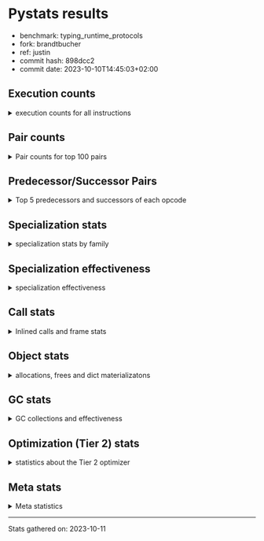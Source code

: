 
# Pystats results

- benchmark: typing_runtime_protocols
- fork: brandtbucher
- ref: justin
- commit hash: 898dcc2
- commit date: 2023-10-10T14:45:03+02:00

## Execution counts

<details>
<summary> execution counts for all instructions </summary>

|Name | Count | Self | Cumulative | Miss ratio | 
|---|---:|---:|---:|---:|
| LOAD_GLOBAL_MODULE | 41,642,200 | 13.0% | 13.0% |  |
| LOAD_FAST | 40,213,200 | 12.5% | 25.5% |  |
| CALL | 20,895,750 | 6.5% | 32.0% |  |
| STORE_FAST | 19,753,800 | 6.2% | 38.2% |  |
| LOAD_GLOBAL_BUILTIN | 17,664,420 | 5.5% | 43.7% |  |
| IS_OP | 16,419,840 | 5.1% | 48.8% |  |
| POP_JUMP_IF_FALSE | 15,267,840 | 4.8% | 53.5% |  |
| LOAD_FAST_LOAD_FAST | 15,037,800 | 4.7% | 58.2% |  |
| POP_JUMP_IF_TRUE | 14,837,760 | 4.6% | 62.8% |  |
| RESUME_CHECK | 12,902,820 | 4.0% | 66.9% |  |
| RETURN_VALUE | 12,272,760 | 3.8% | 70.7% |  |
| LOAD_CONST | 9,769,560 | 3.0% | 73.7% |  |
| LOAD_ATTR | 7,943,160 | 2.5% | 76.2% |  |
| CALL_PY_EXACT_ARGS | 7,127,040 | 2.2% | 78.4% |  |
| CONTAINS_OP | 6,312,960 | 2.0% | 80.4% |  |
| CALL_BUILTIN_FAST | 5,990,700 | 1.9% | 82.3% |  |
| TO_BOOL_BOOL | 5,990,400 | 1.9% | 84.1% |  |
| ENTER_EXECUTOR | 4,777,680 | 1.5% | 85.6% |  |
| NOP | 3,563,580 | 1.1% | 86.7% |  |
| CALL_TYPE_1 | 3,563,520 | 1.1% | 87.8% |  |
| GET_ITER | 3,318,060 | 1.0% | 88.9% |  |
| POP_TOP | 2,857,380 | 0.9% | 89.7% |  |
| RETURN_CONST | 1,997,100 | 0.6% | 90.4% |  |
| INTERPRETER_EXIT | 1,997,100 | 0.6% | 91.0% |  |
| LOAD_DEREF | 1,996,980 | 0.6% | 91.6% |  |
| COPY_FREE_VARS | 1,996,860 | 0.6% | 92.2% |  |
| LOAD_SUPER_ATTR_METHOD | 1,996,800 | 0.6% | 92.9% |  |
| CALL_BOUND_METHOD_EXACT_ARGS | 1,996,800 | 0.6% | 93.5% |  |
| FOR_ITER | 1,936,220 | 0.6% | 94.1% |  |
| PUSH_NULL | 1,782,180 | 0.6% | 94.6% |  |
| FOR_ITER_TUPLE | 1,781,880 | 0.6% | 95.2% |  |
| LOAD_ATTR_CLASS | 1,781,760 | 0.6% | 95.8% |  |
| JUMP_FORWARD | 1,781,760 | 0.6% | 96.3% |  |
| CALL_PY_WITH_DEFAULTS | 1,781,760 | 0.6% | 96.9% |  |
| CALL_METHOD_DESCRIPTOR_FAST | 1,781,760 | 0.6% | 97.4% |  |
| BUILD_MAP | 1,781,760 | 0.6% | 98.0% |  |
| RAISE_VARARGS | 1,382,400 | 0.4% | 98.4% |  |
| PUSH_EXC_INFO | 1,382,400 | 0.4% | 98.8% |  |
| POP_EXCEPT | 1,382,400 | 0.4% | 99.3% |  |
| CHECK_EXC_MATCH | 1,382,400 | 0.4% | 99.7% |  |
| JUMP_BACKWARD | 399,740 | 0.1% | 99.8% |  |
| POP_JUMP_IF_NONE | 399,360 | 0.1% | 99.9% |  |
| SWAP | 92,280 | 0.0% | 100.0% |  |
| BINARY_SUBSCR | 92,200 | 0.0% | 100.0% |  |
| LIST_APPEND | 780 | 0.0% | 100.0% |  |
| LOAD_GLOBAL | 460 | 0.0% | 100.0% |  |
| STORE_ATTR_INSTANCE_VALUE | 240 | 0.0% | 100.0% |  |
| BUILD_LIST | 180 | 0.0% | 100.0% |  |
| LOAD_ATTR_MODULE | 160 | 0.0% | 100.0% |  |
| FOR_ITER_LIST | 120 | 0.0% | 100.0% |  |
| CALL_FUNCTION_EX | 120 | 0.0% | 100.0% |  |
| STORE_ATTR | 80 | 0.0% | 100.0% |  |
| LOAD_FAST_AND_CLEAR | 60 | 0.0% | 100.0% |  |
| LIST_EXTEND | 60 | 0.0% | 100.0% |  |
| FOR_ITER_RANGE | 60 | 0.0% | 100.0% |  |
| CALL_ISINSTANCE | 60 | 0.0% | 100.0% |  |
| CALL_INTRINSIC_1 | 60 | 0.0% | 100.0% |  |
| CALL_BUILTIN_CLASS | 60 | 0.0% | 100.0% |  |
| BUILD_TUPLE | 60 | 0.0% | 100.0% |  |
| BINARY_OP_SUBTRACT_FLOAT | 60 | 0.0% | 100.0% |  |
| BINARY_OP | 20 | 0.0% | 100.0% |  |


</details>

## Pair counts

<details>
<summary> Pair counts for top 100 pairs </summary>

|Pair | Count | Self | Cumulative | 
|---|---:|---:|---:|
| LOAD_GLOBAL_MODULE IS_OP | 15,037,440 | 4.7% | 4.7% |
| LOAD_FAST LOAD_GLOBAL_MODULE | 10,506,240 | 3.3% | 8.0% |
| IS_OP POP_JUMP_IF_FALSE | 10,106,880 | 3.1% | 11.1% |
| RESUME_CHECK LOAD_GLOBAL_MODULE | 9,123,880 | 2.8% | 13.9% |
| LOAD_GLOBAL_BUILTIN LOAD_FAST | 8,939,580 | 2.8% | 16.7% |
| LOAD_GLOBAL_MODULE LOAD_FAST | 8,908,800 | 2.8% | 19.5% |
| LOAD_FAST CALL | 8,509,460 | 2.7% | 22.2% |
| POP_JUMP_IF_FALSE LOAD_FAST | 7,127,040 | 2.2% | 24.4% |
| CALL_PY_EXACT_ARGS RESUME_CHECK | 7,127,040 | 2.2% | 26.6% |
| CALL CALL | 6,318,130 | 2.0% | 28.6% |
| IS_OP POP_JUMP_IF_TRUE | 6,312,960 | 2.0% | 30.5% |
| CALL RETURN_VALUE | 6,312,960 | 2.0% | 32.5% |
| LOAD_FAST LOAD_CONST | 5,775,360 | 1.8% | 34.3% |
| RETURN_VALUE STORE_FAST | 5,744,640 | 1.8% | 36.1% |
| LOAD_GLOBAL_MODULE LOAD_FAST_LOAD_FAST | 5,560,320 | 1.7% | 37.8% |
| STORE_FAST LOAD_FAST | 5,499,120 | 1.7% | 39.5% |
| STORE_FAST LOAD_GLOBAL_BUILTIN | 5,345,680 | 1.7% | 41.2% |
| RETURN_VALUE LOAD_GLOBAL_MODULE | 4,531,220 | 1.4% | 42.6% |
| POP_JUMP_IF_TRUE LOAD_FAST_LOAD_FAST | 4,531,200 | 1.4% | 44.0% |
| LOAD_FAST_LOAD_FAST LOAD_ATTR | 4,531,200 | 1.4% | 45.4% |
| LOAD_ATTR CONTAINS_OP | 4,531,200 | 1.4% | 46.8% |
| CONTAINS_OP POP_JUMP_IF_TRUE | 4,531,200 | 1.4% | 48.3% |
| POP_JUMP_IF_TRUE ENTER_EXECUTOR | 4,439,040 | 1.4% | 49.6% |
| LOAD_CONST CALL_BUILTIN_FAST | 3,993,900 | 1.2% | 50.9% |
| TO_BOOL_BOOL POP_JUMP_IF_TRUE | 3,993,600 | 1.2% | 52.1% |
| POP_JUMP_IF_TRUE LOAD_GLOBAL_BUILTIN | 3,993,600 | 1.2% | 53.4% |
| LOAD_CONST LOAD_CONST | 3,993,600 | 1.2% | 54.6% |
| CALL_BUILTIN_FAST TO_BOOL_BOOL | 3,993,600 | 1.2% | 55.9% |
| LOAD_GLOBAL_MODULE LOAD_GLOBAL_MODULE | 3,564,160 | 1.1% | 57.0% |
| STORE_FAST LOAD_GLOBAL_MODULE | 3,563,600 | 1.1% | 58.1% |
| STORE_FAST NOP | 3,563,520 | 1.1% | 59.2% |
| LOAD_FAST_LOAD_FAST CALL_PY_EXACT_ARGS | 3,563,520 | 1.1% | 60.3% |
| LOAD_FAST CALL_TYPE_1 | 3,563,520 | 1.1% | 61.4% |
| POP_JUMP_IF_FALSE LOAD_GLOBAL_BUILTIN | 3,379,200 | 1.1% | 62.5% |
| CALL STORE_FAST | 3,317,820 | 1.0% | 63.5% |
| ENTER_EXECUTOR CALL | 2,750,100 | 0.9% | 64.4% |
| RETURN_CONST INTERPRETER_EXIT | 1,997,100 | 0.6% | 65.0% |
| COPY_FREE_VARS RESUME_CHECK | 1,996,860 | 0.6% | 65.6% |
| TO_BOOL_BOOL POP_JUMP_IF_FALSE | 1,996,800 | 0.6% | 66.2% |
| RETURN_VALUE TO_BOOL_BOOL | 1,996,800 | 0.6% | 66.8% |
| RESUME_CHECK LOAD_FAST | 1,996,800 | 0.6% | 67.5% |
| LOAD_SUPER_ATTR_METHOD LOAD_FAST | 1,996,800 | 0.6% | 68.1% |
| LOAD_GLOBAL_BUILTIN LOAD_DEREF | 1,996,800 | 0.6% | 68.7% |
| LOAD_FAST_LOAD_FAST CALL_BUILTIN_FAST | 1,996,800 | 0.6% | 69.3% |
| LOAD_FAST LOAD_SUPER_ATTR_METHOD | 1,996,800 | 0.6% | 69.9% |
| LOAD_FAST CALL_BOUND_METHOD_EXACT_ARGS | 1,996,800 | 0.6% | 70.6% |
| LOAD_DEREF LOAD_FAST | 1,996,800 | 0.6% | 71.2% |
| CALL_BUILTIN_FAST RETURN_VALUE | 1,996,800 | 0.6% | 71.8% |
| CALL_BOUND_METHOD_EXACT_ARGS RESUME_CHECK | 1,996,800 | 0.6% | 72.4% |
| CACHE COPY_FREE_VARS | 1,996,800 | 0.6% | 73.1% |
| LOAD_ATTR LOAD_FAST | 1,873,920 | 0.6% | 73.6% |
| FOR_ITER STORE_FAST | 1,782,060 | 0.6% | 74.2% |
| LOAD_FAST PUSH_NULL | 1,781,880 | 0.6% | 74.8% |
| FOR_ITER_TUPLE STORE_FAST | 1,781,880 | 0.6% | 75.3% |
| STORE_FAST JUMP_FORWARD | 1,781,760 | 0.6% | 75.9% |
| RESUME_CHECK BUILD_MAP | 1,781,760 | 0.6% | 76.4% |
| PUSH_NULL LOAD_FAST_LOAD_FAST | 1,781,760 | 0.6% | 77.0% |
| POP_JUMP_IF_TRUE LOAD_GLOBAL_MODULE | 1,781,760 | 0.6% | 77.5% |
| NOP LOAD_GLOBAL_BUILTIN | 1,781,760 | 0.6% | 78.1% |
| NOP LOAD_FAST | 1,781,760 | 0.6% | 78.6% |
| LOAD_GLOBAL_MODULE STORE_FAST | 1,781,760 | 0.6% | 79.2% |
| LOAD_GLOBAL_MODULE LOAD_GLOBAL_BUILTIN | 1,781,760 | 0.6% | 79.7% |
| LOAD_GLOBAL_MODULE CALL_METHOD_DESCRIPTOR_FAST | 1,781,760 | 0.6% | 80.3% |
| LOAD_GLOBAL_BUILTIN LOAD_GLOBAL_MODULE | 1,781,760 | 0.6% | 80.9% |
| LOAD_GLOBAL_BUILTIN LOAD_ATTR_CLASS | 1,781,760 | 0.6% | 81.4% |
| LOAD_GLOBAL_BUILTIN LOAD_ATTR | 1,781,760 | 0.6% | 82.0% |
| LOAD_FAST_LOAD_FAST LOAD_GLOBAL_MODULE | 1,781,760 | 0.6% | 82.5% |
| LOAD_FAST_LOAD_FAST CALL_PY_WITH_DEFAULTS | 1,781,760 | 0.6% | 83.1% |
| LOAD_FAST STORE_FAST | 1,781,760 | 0.6% | 83.6% |
| LOAD_FAST CALL_PY_EXACT_ARGS | 1,781,760 | 0.6% | 84.2% |
| LOAD_CONST CALL | 1,781,760 | 0.6% | 84.7% |
| LOAD_ATTR_CLASS LOAD_FAST_LOAD_FAST | 1,781,760 | 0.6% | 85.3% |
| JUMP_FORWARD LOAD_GLOBAL_MODULE | 1,781,760 | 0.6% | 85.9% |
| GET_ITER FOR_ITER_TUPLE | 1,781,760 | 0.6% | 86.4% |
| CONTAINS_OP POP_JUMP_IF_FALSE | 1,781,760 | 0.6% | 87.0% |
| CALL_TYPE_1 STORE_FAST | 1,781,760 | 0.6% | 87.5% |
| CALL_TYPE_1 CALL_PY_EXACT_ARGS | 1,781,760 | 0.6% | 88.1% |
| CALL_PY_WITH_DEFAULTS RESUME_CHECK | 1,781,760 | 0.6% | 88.6% |
| CALL_METHOD_DESCRIPTOR_FAST RETURN_VALUE | 1,781,760 | 0.6% | 89.2% |
| CALL GET_ITER | 1,781,760 | 0.6% | 89.7% |
| CALL CONTAINS_OP | 1,781,760 | 0.6% | 90.3% |
| BUILD_MAP STORE_FAST | 1,781,760 | 0.6% | 90.8% |
| ENTER_EXECUTOR LOAD_GLOBAL_MODULE | 1,689,640 | 0.5% | 91.4% |
| LOAD_GLOBAL_MODULE RETURN_VALUE | 1,689,600 | 0.5% | 91.9% |
| LOAD_FAST LOAD_ATTR | 1,628,160 | 0.5% | 92.4% |
| GET_ITER FOR_ITER | 1,536,060 | 0.5% | 92.9% |
| POP_JUMP_IF_FALSE LOAD_GLOBAL_MODULE | 1,536,000 | 0.5% | 93.4% |
| LOAD_GLOBAL_MODULE CALL | 1,536,000 | 0.5% | 93.8% |
| LOAD_ATTR GET_ITER | 1,536,000 | 0.5% | 94.3% |
| RAISE_VARARGS PUSH_EXC_INFO | 1,382,400 | 0.4% | 94.8% |
| PUSH_EXC_INFO LOAD_GLOBAL_BUILTIN | 1,382,400 | 0.4% | 95.2% |
| POP_TOP RETURN_CONST | 1,382,400 | 0.4% | 95.6% |
| POP_TOP POP_EXCEPT | 1,382,400 | 0.4% | 96.0% |
| POP_JUMP_IF_FALSE POP_TOP | 1,382,400 | 0.4% | 96.5% |
| POP_JUMP_IF_FALSE LOAD_FAST_LOAD_FAST | 1,382,400 | 0.4% | 96.9% |
| POP_EXCEPT POP_TOP | 1,382,400 | 0.4% | 97.3% |
| LOAD_GLOBAL_BUILTIN CHECK_EXC_MATCH | 1,382,400 | 0.4% | 97.8% |
| LOAD_FAST_LOAD_FAST IS_OP | 1,382,400 | 0.4% | 98.2% |
| CHECK_EXC_MATCH POP_JUMP_IF_FALSE | 1,382,400 | 0.4% | 98.6% |
| CALL RAISE_VARARGS | 1,382,400 | 0.4% | 99.1% |


</details>

## Predecessor/Successor Pairs

<details>
<summary> Top 5 predecessors and successors of each opcode </summary>

### CACHE

<details>
<summary> Successors and predecessors for CACHE </summary>

|Predecessors | Count | Percentage | 
|---|---:|---:|

|Successors | Count | Percentage | 
|---|---:|---:|
| COPY_FREE_VARS | 1,996,800 | 100.0% |
| RESUME_CHECK | 300 | 0.0% |


</details>

### BINARY_SUBSCR

<details>
<summary> Successors and predecessors for BINARY_SUBSCR </summary>

|Predecessors | Count | Percentage | 
|---|---:|---:|
| LOAD_FAST | 92,160 | 100.0% |
| BINARY_SUBSCR | 40 | 0.0% |

|Successors | Count | Percentage | 
|---|---:|---:|
| SWAP | 92,160 | 100.0% |
| BINARY_SUBSCR | 40 | 0.0% |


</details>

### CHECK_EXC_MATCH

<details>
<summary> Successors and predecessors for CHECK_EXC_MATCH </summary>

|Predecessors | Count | Percentage | 
|---|---:|---:|
| LOAD_GLOBAL_BUILTIN | 1,382,400 | 100.0% |

|Successors | Count | Percentage | 
|---|---:|---:|
| POP_JUMP_IF_FALSE | 1,382,400 | 100.0% |


</details>

### GET_ITER

<details>
<summary> Successors and predecessors for GET_ITER </summary>

|Predecessors | Count | Percentage | 
|---|---:|---:|
| CALL | 1,781,760 | 53.7% |
| LOAD_ATTR | 1,536,000 | 46.3% |
| LOAD_FAST | 120 | 0.0% |
| LOAD_CONST | 60 | 0.0% |
| CALL_BUILTIN_CLASS | 60 | 0.0% |

|Successors | Count | Percentage | 
|---|---:|---:|
| FOR_ITER_TUPLE | 1,781,760 | 53.7% |
| FOR_ITER | 1,536,060 | 46.3% |
| FOR_ITER_LIST | 120 | 0.0% |
| LOAD_FAST_AND_CLEAR | 60 | 0.0% |
| FOR_ITER_RANGE | 60 | 0.0% |


</details>

### INTERPRETER_EXIT

<details>
<summary> Successors and predecessors for INTERPRETER_EXIT </summary>

|Predecessors | Count | Percentage | 
|---|---:|---:|
| RETURN_CONST | 1,997,100 | 100.0% |

|Successors | Count | Percentage | 
|---|---:|---:|


</details>

### NOP

<details>
<summary> Successors and predecessors for NOP </summary>

|Predecessors | Count | Percentage | 
|---|---:|---:|
| STORE_FAST | 3,563,520 | 100.0% |
| POP_TOP | 60 | 0.0% |

|Successors | Count | Percentage | 
|---|---:|---:|
| LOAD_GLOBAL_BUILTIN | 1,781,760 | 50.0% |
| LOAD_FAST | 1,781,760 | 50.0% |
| LOAD_DEREF | 60 | 0.0% |


</details>

### POP_EXCEPT

<details>
<summary> Successors and predecessors for POP_EXCEPT </summary>

|Predecessors | Count | Percentage | 
|---|---:|---:|
| POP_TOP | 1,382,400 | 100.0% |

|Successors | Count | Percentage | 
|---|---:|---:|
| POP_TOP | 1,382,400 | 100.0% |


</details>

### POP_TOP

<details>
<summary> Successors and predecessors for POP_TOP </summary>

|Predecessors | Count | Percentage | 
|---|---:|---:|
| POP_JUMP_IF_FALSE | 1,382,400 | 48.4% |
| POP_EXCEPT | 1,382,400 | 48.4% |
| SWAP | 92,160 | 3.2% |
| CALL_BUILTIN_FAST | 300 | 0.0% |
| CALL_ISINSTANCE | 60 | 0.0% |

|Successors | Count | Percentage | 
|---|---:|---:|
| RETURN_CONST | 1,382,400 | 48.4% |
| POP_EXCEPT | 1,382,400 | 48.4% |
| RETURN_VALUE | 92,160 | 3.2% |
| JUMP_BACKWARD | 300 | 0.0% |
| NOP | 60 | 0.0% |


</details>

### PUSH_EXC_INFO

<details>
<summary> Successors and predecessors for PUSH_EXC_INFO </summary>

|Predecessors | Count | Percentage | 
|---|---:|---:|
| RAISE_VARARGS | 1,382,400 | 100.0% |

|Successors | Count | Percentage | 
|---|---:|---:|
| LOAD_GLOBAL_BUILTIN | 1,382,400 | 100.0% |


</details>

### PUSH_NULL

<details>
<summary> Successors and predecessors for PUSH_NULL </summary>

|Predecessors | Count | Percentage | 
|---|---:|---:|
| LOAD_FAST | 1,781,880 | 100.0% |
| LOAD_ATTR_MODULE | 160 | 0.0% |
| LOAD_DEREF | 120 | 0.0% |
| LOAD_ATTR | 20 | 0.0% |

|Successors | Count | Percentage | 
|---|---:|---:|
| LOAD_FAST_LOAD_FAST | 1,781,760 | 100.0% |
| CALL | 300 | 0.0% |
| LOAD_FAST | 120 | 0.0% |


</details>

### RETURN_VALUE

<details>
<summary> Successors and predecessors for RETURN_VALUE </summary>

|Predecessors | Count | Percentage | 
|---|---:|---:|
| CALL | 6,312,960 | 51.4% |
| CALL_BUILTIN_FAST | 1,996,800 | 16.3% |
| CALL_METHOD_DESCRIPTOR_FAST | 1,781,760 | 14.5% |
| LOAD_GLOBAL_MODULE | 1,689,600 | 13.8% |
| LOAD_FAST | 399,360 | 3.3% |

|Successors | Count | Percentage | 
|---|---:|---:|
| STORE_FAST | 5,744,640 | 46.8% |
| LOAD_GLOBAL_MODULE | 4,531,220 | 36.9% |
| TO_BOOL_BOOL | 1,996,800 | 16.3% |
| RETURN_VALUE | 60 | 0.0% |
| LOAD_GLOBAL | 40 | 0.0% |


</details>

### BINARY_OP

<details>
<summary> Successors and predecessors for BINARY_OP </summary>

|Predecessors | Count | Percentage | 
|---|---:|---:|
| LOAD_FAST | 20 | 100.0% |

|Successors | Count | Percentage | 
|---|---:|---:|
| BINARY_OP_SUBTRACT_FLOAT | 20 | 100.0% |


</details>

### BUILD_LIST

<details>
<summary> Successors and predecessors for BUILD_LIST </summary>

|Predecessors | Count | Percentage | 
|---|---:|---:|
| SWAP | 60 | 33.3% |
| LOAD_GLOBAL_MODULE | 60 | 33.3% |
| LOAD_FAST | 60 | 33.3% |

|Successors | Count | Percentage | 
|---|---:|---:|
| SWAP | 60 | 33.3% |
| STORE_FAST | 60 | 33.3% |
| LOAD_DEREF | 60 | 33.3% |


</details>

### BUILD_MAP

<details>
<summary> Successors and predecessors for BUILD_MAP </summary>

|Predecessors | Count | Percentage | 
|---|---:|---:|
| RESUME_CHECK | 1,781,760 | 100.0% |

|Successors | Count | Percentage | 
|---|---:|---:|
| STORE_FAST | 1,781,760 | 100.0% |


</details>

### BUILD_TUPLE

<details>
<summary> Successors and predecessors for BUILD_TUPLE </summary>

|Predecessors | Count | Percentage | 
|---|---:|---:|
| LOAD_GLOBAL_MODULE | 60 | 100.0% |

|Successors | Count | Percentage | 
|---|---:|---:|
| GET_ITER | 60 | 100.0% |


</details>

### CALL

<details>
<summary> Successors and predecessors for CALL </summary>

|Predecessors | Count | Percentage | 
|---|---:|---:|
| LOAD_FAST | 8,509,460 | 40.7% |
| CALL | 6,318,130 | 30.2% |
| ENTER_EXECUTOR | 2,750,100 | 13.2% |
| LOAD_CONST | 1,781,760 | 8.5% |
| LOAD_GLOBAL_MODULE | 1,536,000 | 7.4% |

|Successors | Count | Percentage | 
|---|---:|---:|
| CALL | 6,318,130 | 30.2% |
| RETURN_VALUE | 6,312,960 | 30.2% |
| STORE_FAST | 3,317,820 | 15.9% |
| GET_ITER | 1,781,760 | 8.5% |
| CONTAINS_OP | 1,781,760 | 8.5% |


</details>

### CALL_FUNCTION_EX

<details>
<summary> Successors and predecessors for CALL_FUNCTION_EX </summary>

|Predecessors | Count | Percentage | 
|---|---:|---:|
| LOAD_FAST | 60 | 50.0% |
| CALL_INTRINSIC_1 | 60 | 50.0% |

|Successors | Count | Percentage | 
|---|---:|---:|
| RESUME_CHECK | 60 | 50.0% |
| COPY_FREE_VARS | 60 | 50.0% |


</details>

### CALL_INTRINSIC_1

<details>
<summary> Successors and predecessors for CALL_INTRINSIC_1 </summary>

|Predecessors | Count | Percentage | 
|---|---:|---:|
| LIST_EXTEND | 60 | 100.0% |

|Successors | Count | Percentage | 
|---|---:|---:|
| CALL_FUNCTION_EX | 60 | 100.0% |


</details>

### CONTAINS_OP

<details>
<summary> Successors and predecessors for CONTAINS_OP </summary>

|Predecessors | Count | Percentage | 
|---|---:|---:|
| LOAD_ATTR | 4,531,200 | 71.8% |
| CALL | 1,781,760 | 28.2% |

|Successors | Count | Percentage | 
|---|---:|---:|
| POP_JUMP_IF_TRUE | 4,531,200 | 71.8% |
| POP_JUMP_IF_FALSE | 1,781,760 | 28.2% |


</details>

### COPY_FREE_VARS

<details>
<summary> Successors and predecessors for COPY_FREE_VARS </summary>

|Predecessors | Count | Percentage | 
|---|---:|---:|
| CACHE | 1,996,800 | 100.0% |
| CALL_FUNCTION_EX | 60 | 0.0% |

|Successors | Count | Percentage | 
|---|---:|---:|
| RESUME_CHECK | 1,996,860 | 100.0% |


</details>

### ENTER_EXECUTOR

<details>
<summary> Successors and predecessors for ENTER_EXECUTOR </summary>

|Predecessors | Count | Percentage | 
|---|---:|---:|
| POP_JUMP_IF_TRUE | 4,439,040 | 92.9% |
| ENTER_EXECUTOR | 337,860 | 7.1% |
| LIST_APPEND | 700 | 0.0% |
| POP_TOP | 60 | 0.0% |
| JUMP_BACKWARD | 20 | 0.0% |

|Successors | Count | Percentage | 
|---|---:|---:|
| CALL | 2,750,100 | 57.6% |
| LOAD_GLOBAL_MODULE | 1,689,640 | 35.4% |
| ENTER_EXECUTOR | 337,860 | 7.1% |
| STORE_FAST | 60 | 0.0% |
| LOAD_GLOBAL | 20 | 0.0% |


</details>

### FOR_ITER

<details>
<summary> Successors and predecessors for FOR_ITER </summary>

|Predecessors | Count | Percentage | 
|---|---:|---:|
| GET_ITER | 1,536,060 | 79.3% |
| JUMP_BACKWARD | 399,660 | 20.6% |
| FOR_ITER | 500 | 0.0% |

|Successors | Count | Percentage | 
|---|---:|---:|
| STORE_FAST | 1,782,060 | 92.0% |
| RETURN_CONST | 153,660 | 7.9% |
| FOR_ITER | 500 | 0.0% |


</details>

### IS_OP

<details>
<summary> Successors and predecessors for IS_OP </summary>

|Predecessors | Count | Percentage | 
|---|---:|---:|
| LOAD_GLOBAL_MODULE | 15,037,440 | 91.6% |
| LOAD_FAST_LOAD_FAST | 1,382,400 | 8.4% |

|Successors | Count | Percentage | 
|---|---:|---:|
| POP_JUMP_IF_FALSE | 10,106,880 | 61.6% |
| POP_JUMP_IF_TRUE | 6,312,960 | 38.4% |


</details>

### JUMP_BACKWARD

<details>
<summary> Successors and predecessors for JUMP_BACKWARD </summary>

|Predecessors | Count | Percentage | 
|---|---:|---:|
| POP_JUMP_IF_NONE | 399,360 | 99.9% |
| POP_TOP | 300 | 0.1% |
| LIST_APPEND | 80 | 0.0% |

|Successors | Count | Percentage | 
|---|---:|---:|
| FOR_ITER | 399,660 | 100.0% |
| FOR_ITER_TUPLE | 60 | 0.0% |
| ENTER_EXECUTOR | 20 | 0.0% |


</details>

### JUMP_FORWARD

<details>
<summary> Successors and predecessors for JUMP_FORWARD </summary>

|Predecessors | Count | Percentage | 
|---|---:|---:|
| STORE_FAST | 1,781,760 | 100.0% |

|Successors | Count | Percentage | 
|---|---:|---:|
| LOAD_GLOBAL_MODULE | 1,781,760 | 100.0% |


</details>

### LIST_APPEND

<details>
<summary> Successors and predecessors for LIST_APPEND </summary>

|Predecessors | Count | Percentage | 
|---|---:|---:|
| CALL | 780 | 100.0% |

|Successors | Count | Percentage | 
|---|---:|---:|
| ENTER_EXECUTOR | 700 | 89.7% |
| JUMP_BACKWARD | 80 | 10.3% |


</details>

### LIST_EXTEND

<details>
<summary> Successors and predecessors for LIST_EXTEND </summary>

|Predecessors | Count | Percentage | 
|---|---:|---:|
| LOAD_DEREF | 60 | 100.0% |

|Successors | Count | Percentage | 
|---|---:|---:|
| CALL_INTRINSIC_1 | 60 | 100.0% |


</details>

### LOAD_ATTR

<details>
<summary> Successors and predecessors for LOAD_ATTR </summary>

|Predecessors | Count | Percentage | 
|---|---:|---:|
| LOAD_FAST_LOAD_FAST | 4,531,200 | 57.0% |
| LOAD_GLOBAL_BUILTIN | 1,781,760 | 22.4% |
| LOAD_FAST | 1,628,160 | 20.5% |
| LOAD_ATTR | 1,960 | 0.0% |
| LOAD_GLOBAL_MODULE | 60 | 0.0% |

|Successors | Count | Percentage | 
|---|---:|---:|
| CONTAINS_OP | 4,531,200 | 57.0% |
| LOAD_FAST | 1,873,920 | 23.6% |
| GET_ITER | 1,536,000 | 19.3% |
| LOAD_ATTR | 1,960 | 0.0% |
| LOAD_ATTR_MODULE | 60 | 0.0% |


</details>

### LOAD_CONST

<details>
<summary> Successors and predecessors for LOAD_CONST </summary>

|Predecessors | Count | Percentage | 
|---|---:|---:|
| LOAD_FAST | 5,775,360 | 59.1% |
| LOAD_CONST | 3,993,600 | 40.9% |
| RESUME_CHECK | 300 | 0.0% |
| LOAD_FAST_LOAD_FAST | 300 | 0.0% |

|Successors | Count | Percentage | 
|---|---:|---:|
| CALL_BUILTIN_FAST | 3,993,900 | 40.9% |
| LOAD_CONST | 3,993,600 | 40.9% |
| CALL | 1,781,760 | 18.2% |
| LOAD_FAST | 240 | 0.0% |
| GET_ITER | 60 | 0.0% |


</details>

### LOAD_DEREF

<details>
<summary> Successors and predecessors for LOAD_DEREF </summary>

|Predecessors | Count | Percentage | 
|---|---:|---:|
| LOAD_GLOBAL_BUILTIN | 1,996,800 | 100.0% |
| RESUME_CHECK | 60 | 0.0% |
| NOP | 60 | 0.0% |
| BUILD_LIST | 60 | 0.0% |

|Successors | Count | Percentage | 
|---|---:|---:|
| LOAD_FAST | 1,996,800 | 100.0% |
| PUSH_NULL | 120 | 0.0% |
| LIST_EXTEND | 60 | 0.0% |


</details>

### LOAD_FAST

<details>
<summary> Successors and predecessors for LOAD_FAST </summary>

|Predecessors | Count | Percentage | 
|---|---:|---:|
| LOAD_GLOBAL_BUILTIN | 8,939,580 | 22.2% |
| LOAD_GLOBAL_MODULE | 8,908,800 | 22.2% |
| POP_JUMP_IF_FALSE | 7,127,040 | 17.7% |
| STORE_FAST | 5,499,120 | 13.7% |
| RESUME_CHECK | 1,996,800 | 5.0% |

|Successors | Count | Percentage | 
|---|---:|---:|
| LOAD_GLOBAL_MODULE | 10,506,240 | 26.1% |
| CALL | 8,509,460 | 21.2% |
| LOAD_CONST | 5,775,360 | 14.4% |
| CALL_TYPE_1 | 3,563,520 | 8.9% |
| LOAD_SUPER_ATTR_METHOD | 1,996,800 | 5.0% |


</details>

### LOAD_FAST_AND_CLEAR

<details>
<summary> Successors and predecessors for LOAD_FAST_AND_CLEAR </summary>

|Predecessors | Count | Percentage | 
|---|---:|---:|
| GET_ITER | 60 | 100.0% |

|Successors | Count | Percentage | 
|---|---:|---:|
| SWAP | 60 | 100.0% |


</details>

### LOAD_FAST_LOAD_FAST

<details>
<summary> Successors and predecessors for LOAD_FAST_LOAD_FAST </summary>

|Predecessors | Count | Percentage | 
|---|---:|---:|
| LOAD_GLOBAL_MODULE | 5,560,320 | 37.0% |
| POP_JUMP_IF_TRUE | 4,531,200 | 30.1% |
| PUSH_NULL | 1,781,760 | 11.8% |
| LOAD_ATTR_CLASS | 1,781,760 | 11.8% |
| POP_JUMP_IF_FALSE | 1,382,400 | 9.2% |

|Successors | Count | Percentage | 
|---|---:|---:|
| LOAD_ATTR | 4,531,200 | 30.1% |
| CALL_PY_EXACT_ARGS | 3,563,520 | 23.7% |
| CALL_BUILTIN_FAST | 1,996,800 | 13.3% |
| LOAD_GLOBAL_MODULE | 1,781,760 | 11.8% |
| CALL_PY_WITH_DEFAULTS | 1,781,760 | 11.8% |


</details>

### LOAD_GLOBAL

<details>
<summary> Successors and predecessors for LOAD_GLOBAL </summary>

|Predecessors | Count | Percentage | 
|---|---:|---:|
| LOAD_GLOBAL_MODULE | 320 | 69.6% |
| STORE_FAST | 60 | 13.0% |
| RETURN_VALUE | 40 | 8.7% |
| RESUME_CHECK | 20 | 4.3% |
| ENTER_EXECUTOR | 20 | 4.3% |

|Successors | Count | Percentage | 
|---|---:|---:|
| LOAD_GLOBAL_MODULE | 420 | 91.3% |
| LOAD_GLOBAL_BUILTIN | 20 | 4.3% |
| LOAD_ATTR | 20 | 4.3% |


</details>

### POP_JUMP_IF_FALSE

<details>
<summary> Successors and predecessors for POP_JUMP_IF_FALSE </summary>

|Predecessors | Count | Percentage | 
|---|---:|---:|
| IS_OP | 10,106,880 | 66.2% |
| TO_BOOL_BOOL | 1,996,800 | 13.1% |
| CONTAINS_OP | 1,781,760 | 11.7% |
| CHECK_EXC_MATCH | 1,382,400 | 9.1% |

|Successors | Count | Percentage | 
|---|---:|---:|
| LOAD_FAST | 7,127,040 | 46.7% |
| LOAD_GLOBAL_BUILTIN | 3,379,200 | 22.1% |
| LOAD_GLOBAL_MODULE | 1,536,000 | 10.1% |
| POP_TOP | 1,382,400 | 9.1% |
| LOAD_FAST_LOAD_FAST | 1,382,400 | 9.1% |


</details>

### POP_JUMP_IF_NONE

<details>
<summary> Successors and predecessors for POP_JUMP_IF_NONE </summary>

|Predecessors | Count | Percentage | 
|---|---:|---:|
| LOAD_FAST | 399,360 | 100.0% |

|Successors | Count | Percentage | 
|---|---:|---:|
| JUMP_BACKWARD | 399,360 | 100.0% |


</details>

### POP_JUMP_IF_TRUE

<details>
<summary> Successors and predecessors for POP_JUMP_IF_TRUE </summary>

|Predecessors | Count | Percentage | 
|---|---:|---:|
| IS_OP | 6,312,960 | 42.5% |
| CONTAINS_OP | 4,531,200 | 30.5% |
| TO_BOOL_BOOL | 3,993,600 | 26.9% |

|Successors | Count | Percentage | 
|---|---:|---:|
| LOAD_FAST_LOAD_FAST | 4,531,200 | 30.5% |
| ENTER_EXECUTOR | 4,439,040 | 29.9% |
| LOAD_GLOBAL_BUILTIN | 3,993,600 | 26.9% |
| LOAD_GLOBAL_MODULE | 1,781,760 | 12.0% |
| LOAD_FAST | 92,160 | 0.6% |


</details>

### RAISE_VARARGS

<details>
<summary> Successors and predecessors for RAISE_VARARGS </summary>

|Predecessors | Count | Percentage | 
|---|---:|---:|
| CALL | 1,382,400 | 100.0% |

|Successors | Count | Percentage | 
|---|---:|---:|
| PUSH_EXC_INFO | 1,382,400 | 100.0% |


</details>

### RETURN_CONST

<details>
<summary> Successors and predecessors for RETURN_CONST </summary>

|Predecessors | Count | Percentage | 
|---|---:|---:|
| POP_TOP | 1,382,400 | 69.2% |
| POP_JUMP_IF_FALSE | 460,800 | 23.1% |
| FOR_ITER | 153,660 | 7.7% |
| STORE_ATTR_INSTANCE_VALUE | 240 | 0.0% |

|Successors | Count | Percentage | 
|---|---:|---:|
| INTERPRETER_EXIT | 1,997,100 | 100.0% |


</details>

### STORE_ATTR

<details>
<summary> Successors and predecessors for STORE_ATTR </summary>

|Predecessors | Count | Percentage | 
|---|---:|---:|
| LOAD_FAST | 80 | 100.0% |

|Successors | Count | Percentage | 
|---|---:|---:|
| STORE_ATTR_INSTANCE_VALUE | 80 | 100.0% |


</details>

### STORE_FAST

<details>
<summary> Successors and predecessors for STORE_FAST </summary>

|Predecessors | Count | Percentage | 
|---|---:|---:|
| RETURN_VALUE | 5,744,640 | 29.1% |
| CALL | 3,317,820 | 16.8% |
| FOR_ITER | 1,782,060 | 9.0% |
| FOR_ITER_TUPLE | 1,781,880 | 9.0% |
| LOAD_GLOBAL_MODULE | 1,781,760 | 9.0% |

|Successors | Count | Percentage | 
|---|---:|---:|
| LOAD_FAST | 5,499,120 | 27.8% |
| LOAD_GLOBAL_BUILTIN | 5,345,680 | 27.1% |
| LOAD_GLOBAL_MODULE | 3,563,600 | 18.0% |
| NOP | 3,563,520 | 18.0% |
| JUMP_FORWARD | 1,781,760 | 9.0% |


</details>

### SWAP

<details>
<summary> Successors and predecessors for SWAP </summary>

|Predecessors | Count | Percentage | 
|---|---:|---:|
| BINARY_SUBSCR | 92,160 | 99.9% |
| LOAD_FAST_AND_CLEAR | 60 | 0.1% |
| BUILD_LIST | 60 | 0.1% |

|Successors | Count | Percentage | 
|---|---:|---:|
| POP_TOP | 92,160 | 99.9% |
| FOR_ITER_TUPLE | 60 | 0.1% |
| BUILD_LIST | 60 | 0.1% |


</details>

### BINARY_OP_SUBTRACT_FLOAT

<details>
<summary> Successors and predecessors for BINARY_OP_SUBTRACT_FLOAT </summary>

|Predecessors | Count | Percentage | 
|---|---:|---:|
| LOAD_FAST | 40 | 66.7% |
| BINARY_OP | 20 | 33.3% |

|Successors | Count | Percentage | 
|---|---:|---:|
| RETURN_VALUE | 60 | 100.0% |


</details>

### CALL_BOUND_METHOD_EXACT_ARGS

<details>
<summary> Successors and predecessors for CALL_BOUND_METHOD_EXACT_ARGS </summary>

|Predecessors | Count | Percentage | 
|---|---:|---:|
| LOAD_FAST | 1,996,800 | 100.0% |

|Successors | Count | Percentage | 
|---|---:|---:|
| RESUME_CHECK | 1,996,800 | 100.0% |


</details>

### CALL_BUILTIN_CLASS

<details>
<summary> Successors and predecessors for CALL_BUILTIN_CLASS </summary>

|Predecessors | Count | Percentage | 
|---|---:|---:|
| LOAD_FAST | 40 | 66.7% |
| CALL | 20 | 33.3% |

|Successors | Count | Percentage | 
|---|---:|---:|
| GET_ITER | 60 | 100.0% |


</details>

### CALL_BUILTIN_FAST

<details>
<summary> Successors and predecessors for CALL_BUILTIN_FAST </summary>

|Predecessors | Count | Percentage | 
|---|---:|---:|
| LOAD_CONST | 3,993,900 | 66.7% |
| LOAD_FAST_LOAD_FAST | 1,996,800 | 33.3% |

|Successors | Count | Percentage | 
|---|---:|---:|
| TO_BOOL_BOOL | 3,993,600 | 66.7% |
| RETURN_VALUE | 1,996,800 | 33.3% |
| POP_TOP | 300 | 0.0% |


</details>

### CALL_ISINSTANCE

<details>
<summary> Successors and predecessors for CALL_ISINSTANCE </summary>

|Predecessors | Count | Percentage | 
|---|---:|---:|
| LOAD_FAST_LOAD_FAST | 60 | 100.0% |

|Successors | Count | Percentage | 
|---|---:|---:|
| POP_TOP | 60 | 100.0% |


</details>

### CALL_METHOD_DESCRIPTOR_FAST

<details>
<summary> Successors and predecessors for CALL_METHOD_DESCRIPTOR_FAST </summary>

|Predecessors | Count | Percentage | 
|---|---:|---:|
| LOAD_GLOBAL_MODULE | 1,781,760 | 100.0% |

|Successors | Count | Percentage | 
|---|---:|---:|
| RETURN_VALUE | 1,781,760 | 100.0% |


</details>

### CALL_PY_EXACT_ARGS

<details>
<summary> Successors and predecessors for CALL_PY_EXACT_ARGS </summary>

|Predecessors | Count | Percentage | 
|---|---:|---:|
| LOAD_FAST_LOAD_FAST | 3,563,520 | 50.0% |
| LOAD_FAST | 1,781,760 | 25.0% |
| CALL_TYPE_1 | 1,781,760 | 25.0% |

|Successors | Count | Percentage | 
|---|---:|---:|
| RESUME_CHECK | 7,127,040 | 100.0% |


</details>

### CALL_PY_WITH_DEFAULTS

<details>
<summary> Successors and predecessors for CALL_PY_WITH_DEFAULTS </summary>

|Predecessors | Count | Percentage | 
|---|---:|---:|
| LOAD_FAST_LOAD_FAST | 1,781,760 | 100.0% |

|Successors | Count | Percentage | 
|---|---:|---:|
| RESUME_CHECK | 1,781,760 | 100.0% |


</details>

### CALL_TYPE_1

<details>
<summary> Successors and predecessors for CALL_TYPE_1 </summary>

|Predecessors | Count | Percentage | 
|---|---:|---:|
| LOAD_FAST | 3,563,520 | 100.0% |

|Successors | Count | Percentage | 
|---|---:|---:|
| STORE_FAST | 1,781,760 | 50.0% |
| CALL_PY_EXACT_ARGS | 1,781,760 | 50.0% |


</details>

### FOR_ITER_LIST

<details>
<summary> Successors and predecessors for FOR_ITER_LIST </summary>

|Predecessors | Count | Percentage | 
|---|---:|---:|
| GET_ITER | 120 | 100.0% |

|Successors | Count | Percentage | 
|---|---:|---:|
| STORE_FAST | 120 | 100.0% |


</details>

### FOR_ITER_RANGE

<details>
<summary> Successors and predecessors for FOR_ITER_RANGE </summary>

|Predecessors | Count | Percentage | 
|---|---:|---:|
| GET_ITER | 60 | 100.0% |

|Successors | Count | Percentage | 
|---|---:|---:|
| STORE_FAST | 60 | 100.0% |


</details>

### FOR_ITER_TUPLE

<details>
<summary> Successors and predecessors for FOR_ITER_TUPLE </summary>

|Predecessors | Count | Percentage | 
|---|---:|---:|
| GET_ITER | 1,781,760 | 100.0% |
| SWAP | 60 | 0.0% |
| JUMP_BACKWARD | 60 | 0.0% |

|Successors | Count | Percentage | 
|---|---:|---:|
| STORE_FAST | 1,781,880 | 100.0% |


</details>

### LOAD_ATTR_CLASS

<details>
<summary> Successors and predecessors for LOAD_ATTR_CLASS </summary>

|Predecessors | Count | Percentage | 
|---|---:|---:|
| LOAD_GLOBAL_BUILTIN | 1,781,760 | 100.0% |

|Successors | Count | Percentage | 
|---|---:|---:|
| LOAD_FAST_LOAD_FAST | 1,781,760 | 100.0% |


</details>

### LOAD_ATTR_MODULE

<details>
<summary> Successors and predecessors for LOAD_ATTR_MODULE </summary>

|Predecessors | Count | Percentage | 
|---|---:|---:|
| LOAD_GLOBAL_MODULE | 100 | 62.5% |
| LOAD_ATTR | 60 | 37.5% |

|Successors | Count | Percentage | 
|---|---:|---:|
| PUSH_NULL | 160 | 100.0% |


</details>

### LOAD_GLOBAL_BUILTIN

<details>
<summary> Successors and predecessors for LOAD_GLOBAL_BUILTIN </summary>

|Predecessors | Count | Percentage | 
|---|---:|---:|
| STORE_FAST | 5,345,680 | 30.3% |
| POP_JUMP_IF_TRUE | 3,993,600 | 22.6% |
| POP_JUMP_IF_FALSE | 3,379,200 | 19.1% |
| NOP | 1,781,760 | 10.1% |
| LOAD_GLOBAL_MODULE | 1,781,760 | 10.1% |

|Successors | Count | Percentage | 
|---|---:|---:|
| LOAD_FAST | 8,939,580 | 50.6% |
| LOAD_DEREF | 1,996,800 | 11.3% |
| LOAD_GLOBAL_MODULE | 1,781,760 | 10.1% |
| LOAD_ATTR_CLASS | 1,781,760 | 10.1% |
| LOAD_ATTR | 1,781,760 | 10.1% |


</details>

### LOAD_GLOBAL_MODULE

<details>
<summary> Successors and predecessors for LOAD_GLOBAL_MODULE </summary>

|Predecessors | Count | Percentage | 
|---|---:|---:|
| LOAD_FAST | 10,506,240 | 25.2% |
| RESUME_CHECK | 9,123,880 | 21.9% |
| RETURN_VALUE | 4,531,220 | 10.9% |
| LOAD_GLOBAL_MODULE | 3,564,160 | 8.6% |
| STORE_FAST | 3,563,600 | 8.6% |

|Successors | Count | Percentage | 
|---|---:|---:|
| IS_OP | 15,037,440 | 36.1% |
| LOAD_FAST | 8,908,800 | 21.4% |
| LOAD_FAST_LOAD_FAST | 5,560,320 | 13.4% |
| LOAD_GLOBAL_MODULE | 3,564,160 | 8.6% |
| STORE_FAST | 1,781,760 | 4.3% |


</details>

### LOAD_SUPER_ATTR_METHOD

<details>
<summary> Successors and predecessors for LOAD_SUPER_ATTR_METHOD </summary>

|Predecessors | Count | Percentage | 
|---|---:|---:|
| LOAD_FAST | 1,996,800 | 100.0% |

|Successors | Count | Percentage | 
|---|---:|---:|
| LOAD_FAST | 1,996,800 | 100.0% |


</details>

### RESUME_CHECK

<details>
<summary> Successors and predecessors for RESUME_CHECK </summary>

|Predecessors | Count | Percentage | 
|---|---:|---:|
| CALL_PY_EXACT_ARGS | 7,127,040 | 55.2% |
| COPY_FREE_VARS | 1,996,860 | 15.5% |
| CALL_BOUND_METHOD_EXACT_ARGS | 1,996,800 | 15.5% |
| CALL_PY_WITH_DEFAULTS | 1,781,760 | 13.8% |
| CACHE | 300 | 0.0% |

|Successors | Count | Percentage | 
|---|---:|---:|
| LOAD_GLOBAL_MODULE | 9,123,880 | 70.7% |
| LOAD_FAST | 1,996,800 | 15.5% |
| BUILD_MAP | 1,781,760 | 13.8% |
| LOAD_CONST | 300 | 0.0% |
| LOAD_DEREF | 60 | 0.0% |


</details>

### STORE_ATTR_INSTANCE_VALUE

<details>
<summary> Successors and predecessors for STORE_ATTR_INSTANCE_VALUE </summary>

|Predecessors | Count | Percentage | 
|---|---:|---:|
| LOAD_FAST | 160 | 66.7% |
| STORE_ATTR | 80 | 33.3% |

|Successors | Count | Percentage | 
|---|---:|---:|
| RETURN_CONST | 240 | 100.0% |


</details>

### TO_BOOL_BOOL

<details>
<summary> Successors and predecessors for TO_BOOL_BOOL </summary>

|Predecessors | Count | Percentage | 
|---|---:|---:|
| CALL_BUILTIN_FAST | 3,993,600 | 66.7% |
| RETURN_VALUE | 1,996,800 | 33.3% |

|Successors | Count | Percentage | 
|---|---:|---:|
| POP_JUMP_IF_TRUE | 3,993,600 | 66.7% |
| POP_JUMP_IF_FALSE | 1,996,800 | 33.3% |


</details>


</details>

## Specialization stats

<details>
<summary> specialization stats by family </summary>

### BINARY_SUBSCR

<details>
<summary> specialization stats for BINARY_SUBSCR family </summary>

|Kind | Count | Ratio | 
|---|---|---|
| specialization.deferred |        92160 | 100.0% |

#### Specialization attempts

| | Count | Ratio | 
|---|---:|---:|
| Success | 0 | 0.0% |
| Failure | 40 | 100.0% |

|Failure kind | Count | Ratio | 
|---|---:|---:|
| other | 40 | 100.0% |


</details>

### TO_BOOL

<details>
<summary> specialization stats for TO_BOOL family </summary>

|Kind | Count | Ratio | 
|---|---|---|
|          hit |      5990400 | 100.0% |


</details>

### BINARY_OP

<details>
<summary> specialization stats for BINARY_OP family </summary>

|Kind | Count | Ratio | 
|---|---|---|
|          hit |           60 | 75.0% |

#### Specialization attempts

| | Count | Ratio | 
|---|---:|---:|
| Success | 20 | 100.0% |
| Failure | 0 | 0.0% |

|Failure kind | Count | Ratio | 
|---|---:|---:|


</details>

### CALL

<details>
<summary> specialization stats for CALL family </summary>

|Kind | Count | Ratio | 
|---|---|---|
| specialization.deferred |     20890560 | 39.7% |
|          hit |     31734120 | 60.3% |

#### Specialization attempts

| | Count | Ratio | 
|---|---:|---:|
| Success | 20 | 0.4% |
| Failure | 5,170 | 99.6% |

|Failure kind | Count | Ratio | 
|---|---:|---:|
| method wrapper | 2,400 | 46.4% |
| other | 1,920 | 37.1% |
| operator wrapper | 430 | 8.3% |
| class no vectorcall | 340 | 6.6% |
| cfunc noargs | 60 | 1.2% |
| init not python | 20 | 0.4% |


</details>

### FOR_ITER

<details>
<summary> specialization stats for FOR_ITER family </summary>

|Kind | Count | Ratio | 
|---|---|---|
| specialization.deferred |      1935720 | 52.1% |
|          hit |      1782060 | 47.9% |

#### Specialization attempts

| | Count | Ratio | 
|---|---:|---:|
| Success | 0 | 0.0% |
| Failure | 500 | 100.0% |

|Failure kind | Count | Ratio | 
|---|---:|---:|
| set | 480 | 96.0% |
| ascii string | 20 | 4.0% |


</details>

### JUMP_BACKWARD

<details>
<summary> specialization stats for JUMP_BACKWARD family </summary>

|Kind | Count | Ratio | 
|---|---|---|


</details>

### LOAD_ATTR

<details>
<summary> specialization stats for LOAD_ATTR family </summary>

|Kind | Count | Ratio | 
|---|---|---|
| specialization.deferred |      7941140 | 81.7% |
|          hit |      1781920 | 18.3% |

#### Specialization attempts

| | Count | Ratio | 
|---|---:|---:|
| Success | 60 | 3.0% |
| Failure | 1,960 | 97.0% |

|Failure kind | Count | Ratio | 
|---|---:|---:|
| metaclass attribute | 1,960 | 100.0% |


</details>

### LOAD_GLOBAL

<details>
<summary> specialization stats for LOAD_GLOBAL family </summary>

|Kind | Count | Ratio | 
|---|---|---|
| specialization.deferred |           20 | 0.0% |
|          hit |     72301120 | 100.0% |

#### Specialization attempts

| | Count | Ratio | 
|---|---:|---:|
| Success | 440 | 100.0% |
| Failure | 0 | 0.0% |

|Failure kind | Count | Ratio | 
|---|---:|---:|


</details>

### LOAD_SUPER_ATTR

<details>
<summary> specialization stats for LOAD_SUPER_ATTR family </summary>

|Kind | Count | Ratio | 
|---|---|---|
|          hit |      1996800 | 100.0% |


</details>

### POP_JUMP_IF_FALSE

<details>
<summary> specialization stats for POP_JUMP_IF_FALSE family </summary>

|Kind | Count | Ratio | 
|---|---|---|


</details>

### POP_JUMP_IF_NONE

<details>
<summary> specialization stats for POP_JUMP_IF_NONE family </summary>

|Kind | Count | Ratio | 
|---|---|---|


</details>

### POP_JUMP_IF_TRUE

<details>
<summary> specialization stats for POP_JUMP_IF_TRUE family </summary>

|Kind | Count | Ratio | 
|---|---|---|


</details>

### STORE_ATTR

<details>
<summary> specialization stats for STORE_ATTR family </summary>

|Kind | Count | Ratio | 
|---|---|---|
|          hit |          240 | 75.0% |

#### Specialization attempts

| | Count | Ratio | 
|---|---:|---:|
| Success | 80 | 100.0% |
| Failure | 0 | 0.0% |

|Failure kind | Count | Ratio | 
|---|---:|---:|


</details>


</details>

## Specialization effectiveness

<details>
<summary> specialization effectiveness </summary>

|Instructions | Count | Ratio | 
|---|---:|---:|
| Basic | 153,253,560 | 47.7% |
| Not specialized | 61,772,590 | 19.2% |
| Specialized | 106,002,620 | 33.0% |

### Deferred by instruction

<details>
<summary> deferred by instruction </summary>

|Name | Count | Ratio | 
|---|---:|---:|
| CALL | 20,890,560 | 67.7% |
| LOAD_ATTR | 7,941,140 | 25.7% |
| FOR_ITER | 1,935,720 | 6.3% |
| BINARY_SUBSCR | 92,160 | 0.3% |
| LOAD_GLOBAL | 20 | 0.0% |
| UNPACK_SEQUENCE | 0 | 0.0% |
| TO_BOOL_BOOL | 0 | 0.0% |
| TO_BOOL | 0 | 0.0% |
| SWAP | 0 | 0.0% |
| STORE_SUBSCR | 0 | 0.0% |


</details>


</details>

## Call stats

<details>
<summary> Inlined calls and frame stats </summary>

| | Count | Ratio | 
|---|---:|---:|
| Calls to PyEval_EvalDefault | 1,997,100 | 12.8% |
| Calls to Python functions inlined | 13,655,160 | 87.2% |
| Calls via PyEval_EvalFrame (total) | 1,997,100 | 12.8% |
| Calls via PyEval_EvalFrame (vector) | 1,997,100 | 12.8% |
| Calls via PyEval_EvalFrame (generator) | 0 | 0.0% |
| Calls via PyEval_EvalFrame (legacy) | 0 | 0.0% |
| Calls via PyEval_EvalFrame (function vectorcall) | 1,997,100 | 12.8% |
| Calls via PyEval_EvalFrame (build class) | 0 | 0.0% |
| Calls via PyEval_EvalFrame (slot) | 0 | 0.0% |
| Calls via PyEval_EvalFrame (function ex) | 120 | 0.0% |
| Calls via PyEval_EvalFrame (api) | 0 | 0.0% |
| Calls via PyEval_EvalFrame (method) | 0 | 0.0% |
| Frames pushed | 15,652,260 | 100.0% |
| Frame objects created | 2,764,800 | 17.7% |


</details>

## Object stats

<details>
<summary> allocations, frees and dict materializatons </summary>

| | Count | Ratio | 
|---|---:|---:|
| Allocations from freelist | 22,918,280 | 54.6% |
| Frees to freelist | 22,918,260 |  |
| Allocations | 19,048,400 | 45.4% |
| Allocations to 512 bytes | 19,048,400 | 45.4% |
| Allocations to 4 kbytes | 0 | 0.0% |
| Allocations over 4 kbytes | 0 | 0.0% |
| Frees | 19,048,416 |  |
| New values | 780 |  |
| Interpreter increfs | 141,716,680 | 52.7% |
| Interpreter decrefs | 170,316,360 | 54.8% |
| Increfs | 127,251,206 | 47.3% |
| Decrefs | 140,617,235 | 45.2% |
| Materialize dict (on request) | 780 | 100.0% |
| Materialize dict (new key) | 0 | 0.0% |
| Materialize dict (too big) | 0 | 0.0% |
| Materialize dict (str subclass) | 0 | 0.0% |
| Dematerialize dict | 0 | 0.0% |
| Method cache hits | 11,901,138 |  |
| Method cache misses | 80,062 |  |
| Method cache collisions | 159,970 |  |
| Method cache dunder hits | 16,955,866 |  |
| Method cache dunder misses | 79,994 |  |


</details>

## GC stats

<details>
<summary> GC collections and effectiveness </summary>

|Generation | Collections | Objects collected | Object visits | 
|---:|---:|---:|---:|
| 0 | 0 | 0 | 0 |
| 1 | 0 | 0 | 0 |
| 2 | 0 | 0 | 0 |


</details>

## Optimization (Tier 2) stats

<details>
<summary> statistics about the Tier 2 optimizer </summary>

### Overall stats

<details>
<summary> overall stats </summary>

| | Count | Ratio | 
|---|---:|---:|
| Optimization attempts | 23,530 |  |
| Traces created | 20 | 0.1% |
| Traces executed | 0 |  |
| Uops executed | 0 | 0 |
| Trace stack overflow | 0 |  |
| Trace stack underflow | 0 |  |
| Trace too long | 0 |  |
| Trace too short | 0 |  |
| Inner loop found | 0 |  |
| Recursive call | 0 |  |


</details>

**Trace length histogram**

|Range | Count | Ratio | 
|---|---:|---:|
| <= 1 | 0 | 0.0% |
| <= 2 | 0 | 0.0% |
| <= 4 | 0 | 0.0% |
| <= 8 | 0 | 0.0% |
| <= 16 | 20 | 100.0% |

**Optimized trace length histogram**

|Range | Count | Ratio | 
|---|---:|---:|
| <= 1 | 0 | 0.0% |
| <= 2 | 0 | 0.0% |
| <= 4 | 0 | 0.0% |
| <= 8 | 0 | 0.0% |
| <= 16 | 20 | 100.0% |

**Trace run length histogram**

|Range | Count | Ratio | 
|---|---:|---:|
| <= 1 | 0 |  |

### Uop stats

<details>
<summary> uop stats </summary>

|Uop | Count | Self | Cumulative | 
|---|---:|---:|---:|


</details>

### Unsupported opcodes

<details>
<summary> unsupported opcodes </summary>

|Opcode | Count | 
|---|---|
| FOR_ITER | 23,510 |
| CALL | 20 |


</details>


</details>

## Meta stats

<details>
<summary> Meta statistics </summary>

| | Count | 
|---|---:|
| Number of data files | 20 |


</details>

---
Stats gathered on: 2023-10-11
